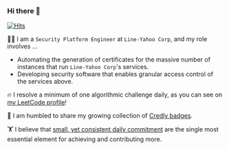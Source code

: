 ### Hi there 👋
[![Hits](https://hits.seeyoufarm.com/api/count/incr/badge.svg?url=https%3A%2F%2Fgithub.com%2Fmlajkim&count_bg=%2379C83D&title_bg=%23555555&icon=&icon_color=%23E7E7E7&title=hits&edge_flat=false)](https://hits.seeyoufarm.com)

👨‍💻 I am a `Security Platform Engineer` at `Line-Yahoo Corp`, and my role involves ...
- Automating the generation of certificates for the massive number of instances that run `Line-Yahoo Corp`'s services.
- Developing security software that enables granular access control of the services above.

🔥 I resolve a minimum of one algorithmic challenge daily, as you can see on [my LeetCode profile](https://leetcode.com/mlajkim/)!

🥇 I am humbled to share my growing collection of [Credly badges](https://www.credly.com/users/mlajkim/badges).

🏋️ I believe that [small, yet consistent daily commitment](https://consistency.ajktown.com/users/mlajkim) are the single most essential element for achieving and contributing more.
